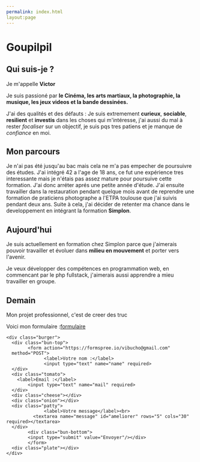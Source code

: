 ```yaml
---
permalink: index.html
layout:page
---
```

# Goupilpil

## Qui suis-je ?

Je m'appelle **Victor**

Je suis passioné par **le Cinéma, les arts martiaux, la photographie, la musique, les jeux videos et la bande dessinées.**

J'ai des qualités et des défauts :
Je suis extremement **curieux**, **sociable**, **resilient** et **investis** dans les choses qui m'intéresse, j'ai aussi du mal à rester *focaliser* sur un objectif, je suis pqs tres patiens et je manque de *confiance* en moi.

## Mon parcours

Je n'ai pas été jusqu'au bac mais cela ne m'a pas empecher de poursuivre des études. J'ai intégré 42 a l'age de 18 ans, ce fut une expérience tres interessante mais je n'étais pas assez mature pour poursuive cette formation. J'ai donc arréter aprés une petite année d'étude. 
J'ai ensuite travailler dans la restauration pendant quelque mois avant de reprendre une formation de praticiens photographe a l'ETPA toulouse que j'ai suivis pendant deux ans. Suite à cela, j'ai décider de retenter ma chance dans le developpement en intégrant la formation **Simplon**.

## Aujourd'hui

Je suis actuellement en formation chez Simplon parce que j'aimerais pouvoir travailler et évoluer dans **milieu en mouvement** et porter vers l'avenir.

Je veux développer des compétences en programmation web, en commencant par le php fullstack, j'aimerais aussi apprendre a mieu travailler en groupe. 

## Demain

Mon projet professionnel, c'est de creer des truc 

Voici mon formulaire :[formulaire](
form.html "Mon Bric à Brac")

	<div class="burger">
      <div class="bun-top">
      		<form action="https://formspree.io/vibucho@gmail.com"
      method="POST">
                  <label>Votre nom :</label>
                  <input type="text" name="name" required>
      </div>
      <div class="tomato">
      	<label>Email :</label>
            <input type="text" name="mail" required>
      </div>
      <div class="cheese"></div>
      <div class="onion"></div>
      <div class="patty">
                  <label>Votre message</label><br>
      	      <textarea name="message" id="ameliorer" rows="5" cols="30" required></textarea>
      </div>
            <div class="bun-bottom"> 
            <input type="submit" value="Envoyer"/></div>
            </form>
      <div class="plate"></div>
    </div>

